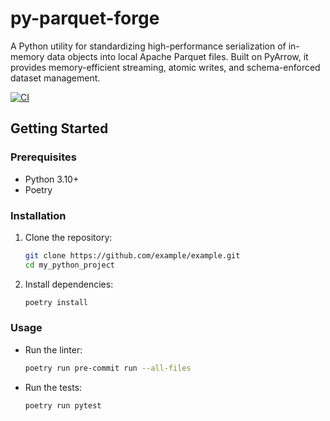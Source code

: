 # py-parquet-forge

A Python utility for standardizing high-performance serialization of in-memory data objects into local Apache Parquet files. Built on PyArrow, it provides memory-efficient streaming, atomic writes, and schema-enforced dataset management.

[![CI](https://github.com/CoReason-AI/py_parquet_forge/actions/workflows/ci.yml/badge.svg)](https://github.com/CoReason-AI/py_parquet_forge/actions/workflows/ci.yml)

## Getting Started

### Prerequisites

- Python 3.10+
- Poetry

### Installation

1.  Clone the repository:
    ```sh
    git clone https://github.com/example/example.git
    cd my_python_project
    ```
2.  Install dependencies:
    ```sh
    poetry install
    ```

### Usage

-   Run the linter:
    ```sh
    poetry run pre-commit run --all-files
    ```
-   Run the tests:
    ```sh
    poetry run pytest
    ```
